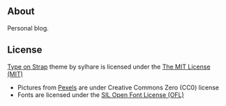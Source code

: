 ## About

Personal blog. 

## License

[Type on Strap](https://github.com/sylhare/Type-on-Strap) theme by sylhare is licensed under the [The MIT License (MIT)](/LICENSE)

- Pictures from [Pexels](https://www.pexels.com/) are under Creative Commons Zero (CC0) license
- Fonts are licensed under the [SIL Open Font License (OFL)](https://scripts.sil.org/cms/scripts/page.php?site_id=nrsi&id=OFL) 
